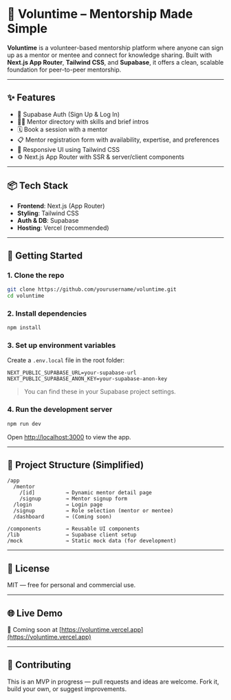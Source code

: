 # 🌱 Voluntime – Mentorship Made Simple

**Voluntime** is a volunteer-based mentorship platform where anyone can sign up as a mentor or mentee and connect for knowledge sharing. Built with **Next.js App Router**, **Tailwind CSS**, and **Supabase**, it offers a clean, scalable foundation for peer-to-peer mentorship.

---

## ✨ Features

- 🔐 Supabase Auth (Sign Up & Log In)
- 🧑‍🏫 Mentor directory with skills and brief intros
- 🗓 Book a session with a mentor
- 📋 Mentor registration form with availability, expertise, and preferences
- 🎨 Responsive UI using Tailwind CSS
- ⚙️ Next.js App Router with SSR & server/client components

---

## 📦 Tech Stack

- **Frontend**: Next.js (App Router)
- **Styling**: Tailwind CSS
- **Auth & DB**: Supabase
- **Hosting**: Vercel (recommended)

---

## 🚀 Getting Started

### 1. Clone the repo
```bash
git clone https://github.com/yourusername/voluntime.git
cd voluntime
```

### 2. Install dependencies
```bash
npm install
```

### 3. Set up environment variables

Create a `.env.local` file in the root folder:

```env
NEXT_PUBLIC_SUPABASE_URL=your-supabase-url
NEXT_PUBLIC_SUPABASE_ANON_KEY=your-supabase-anon-key
```

> You can find these in your Supabase project settings.

### 4. Run the development server
```bash
npm run dev
```

Open [http://localhost:3000](http://localhost:3000) to view the app.

---

## 🧾 Project Structure (Simplified)

```
/app
  /mentor
    /[id]          → Dynamic mentor detail page
    /signup        → Mentor signup form
  /login           → Login page
  /signup          → Role selection (mentor or mentee)
  /dashboard       → (Coming soon)

/components        → Reusable UI components
/lib               → Supabase client setup
/mock              → Static mock data (for development)
```

---

## 📄 License

MIT — free for personal and commercial use.

---

## 🌐 Live Demo

🚧 Coming soon at [https://voluntime.vercel.app](https://voluntime.vercel.app)

---

## 🤝 Contributing

This is an MVP in progress — pull requests and ideas are welcome. Fork it, build your own, or suggest improvements.